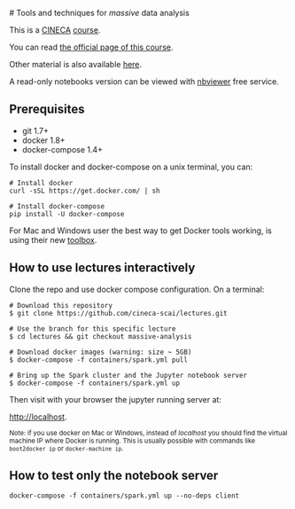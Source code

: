 
# Tools and techniques for *massive* data analysis

This is a [CINECA](http://www.cineca.it/) [course](http://www.hpc.cineca.it/content/training-2015).

You can read [the official page of this course](http://www.hpc.cineca.it/content/tools-and-techniques-massive-data-analysis).

Other material is also available [here](https://hpc-forge.cineca.it/files/CoursesDev/public/2015/Tools_Techniques_Data_Analysis/).

A read-only notebooks version can be viewed with [nbviewer](http://nbviewer.ipython.org/github/cineca-scai/lectures/blob/massive-analysis/ttmda) free service.

## Prerequisites

* git 1.7+
* docker 1.8+
* docker-compose 1.4+

To install docker and docker-compose on a unix terminal, you can:

```
# Install docker
curl -sSL https://get.docker.com/ | sh

# Install docker-compose
pip install -U docker-compose
```

For Mac and Windows user the best way to get Docker tools working,
is using their new [toolbox](https://www.docker.com/toolbox).

## How to use lectures interactively

Clone the repo and use docker compose configuration.
On a terminal:

```
# Download this repository
$ git clone https://github.com/cineca-scai/lectures.git

# Use the branch for this specific lecture
$ cd lectures && git checkout massive-analysis

# Download docker images (warning: size ~ 5GB)
$ docker-compose -f containers/spark.yml pull

# Bring up the Spark cluster and the Jupyter notebook server
$ docker-compose -f containers/spark.yml up
```

Then visit with your browser the jupyter running server at:

[http://localhost](http://localhost).

<small>Note: if you use docker on Mac or Windows, instead of *localhost* you
should find the virtual machine IP where Docker is running.
This is usually possible with commands like `boot2docker ip` or `docker-machine ip`.</small>

## How to test only the notebook server

```
docker-compose -f containers/spark.yml up --no-deps client
```
